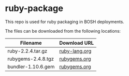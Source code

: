 ruby-package
============
This repo is used for ruby packaging in BOSH deployments.

The files can be downloaded from the following locations:

| Filename | Download URL |
| -------- | ------------ |
| ruby-2.2.4.tar.gz | [ruby-lang.org](http://cache.ruby-lang.org/pub/ruby/2.2/ruby-2.2.4.tar.gz) |
| rubygems-2.4.8.tgz | [rubygems.org](http://production.cf.rubygems.org/rubygems/rubygems-2.4.8.tgz) |
| bundler-1.10.6.gem | [rubygems.org](https://rubygems.org/downloads/bundler-1.10.6.gem) |
